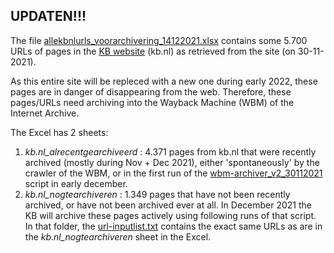 ## UPDATEN!!!
The file [allekbnlurls_voorarchivering_14122021.xlsx](allekbnlurls_voorarchivering_14122021.xlsx) contains some 5.700 URLs of pages in the [KB website](https://www.kb.nl) (kb.nl) as retrieved from the site (on 30-11-2021). 

As this entire site will be repleced with a new one during early 2022, these pages are in danger of disappearing from the web. Therefore, these pages/URLs need archiving into the Wayback Machine (WBM) of the Internet Archive. 

The Excel has 2 sheets: 
1) *kb.nl_alrecentgearchiveerd* : 4.371 pages from kb.nl that were recently archived (mostly during Nov + Dec 2021), either 'spontaneously' by the crawler of the WBM, or in the first run of the [wbm-archiver_v2_30112021](../wbm-archiver_v2_30112021) script in early december.
2) *kb.nl_nogtearchiveren* : 1.349 pages that have not been recently archived, or have not been archived ever at all. In December 2021 the KB will archive these pages actively using following runs of that script.
In that folder, the [url-inputlist.txt](../wbm-archiver_v2_30112021/url-inputlist.txt) contains the exact same URLs as are in the *kb.nl_nogtearchiveren* sheet in the Excel.    

